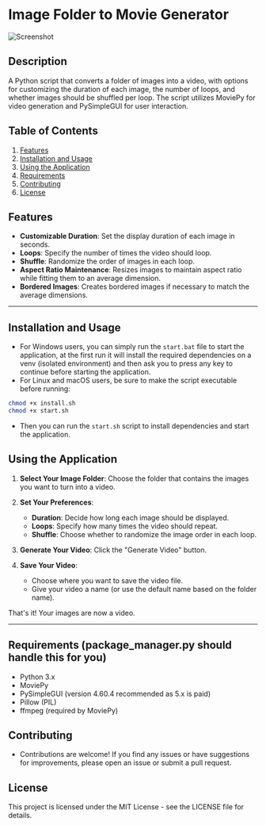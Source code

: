 # Image Folder to Movie Generator

![Screenshot](https://files.catbox.moe/mkeo48.JPG)

## Description

A Python script that converts a folder of images into a video, with options for customizing the duration of each image, the number of loops, and whether images should be shuffled per loop. The script utilizes MoviePy for video generation and PySimpleGUI for user interaction.

## Table of Contents

1. [Features](#features)
2. [Installation and Usage](#installation-and-usage)
3. [Using the Application](#using-the-application)
4. [Requirements](#requirements-package_managerpy-should-handle-this-for-you)
5. [Contributing](#contributing)
6. [License](#license)

## Features

- **Customizable Duration**: Set the display duration of each image in seconds.
- **Loops**: Specify the number of times the video should loop.
- **Shuffle**: Randomize the order of images in each loop.
- **Aspect Ratio Maintenance**: Resizes images to maintain aspect ratio while fitting them to an average dimension.
- **Bordered Images**: Creates bordered images if necessary to match the average dimensions.

---

## Installation and Usage
- For Windows users, you can simply run the `start.bat` file to start the application, at the first run it will install the required dependencies on a venv (isolated environment) and then ask you to press any key to continue before starting the application.
- For Linux and macOS users, be sure to make the script executable before running:
```bash
chmod +x install.sh
chmod +x start.sh
```

- Then you can run the `start.sh` script to install dependencies and start the application.

## Using the Application

1. **Select Your Image Folder**: Choose the folder that contains the images you want to turn into a video.

2. **Set Your Preferences**:
   - **Duration**: Decide how long each image should be displayed.
   - **Loops**: Specify how many times the video should repeat.
   - **Shuffle**: Choose whether to randomize the image order in each loop.

3. **Generate Your Video**: Click the "Generate Video" button.

4. **Save Your Video**:
   - Choose where you want to save the video file.
   - Give your video a name (or use the default name based on the folder name).

That's it! Your images are now a video.

---

## Requirements (package_manager.py should handle this for you)

- Python 3.x
- MoviePy
- PySimpleGUI (version 4.60.4 recommended as 5.x is paid)
- Pillow (PIL)
- ffmpeg (required by MoviePy)

## Contributing
- Contributions are welcome! If you find any issues or have suggestions for improvements, please open an issue or submit a pull request.

## License
This project is licensed under the MIT License - see the LICENSE file for details.